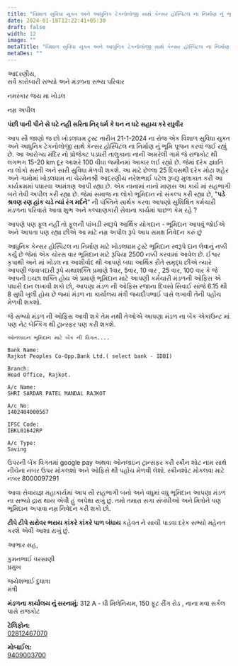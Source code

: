 ```yaml
---
title: "વિશાળ સુવિધા યુક્ત અને આધુનિક ટેકનોલોજી સાથે કેન્સર હોસ્પિટલ ના નિર્માણ નું ભૂમિ પૂજન"
date: 2024-01-18T12:22:41+05:30
draft: false
width: 12
image: ""
metaTitle: "વિશાળ સુવિધા યુક્ત અને આધુનિક ટેકનોલોજી સાથે કેન્સર હોસ્પિટલ ના નિર્માણ નું ભૂમિ પૂજન | Shree Sardar Patel Employees Group, Rajkot"
metaDes: ""
---
```


આદરણીય,    
સર્વે કારોબારી સભ્યો અને મંડળના સભ્ય પરિવાર

નમસ્કાર જય મા ખોડલ

નમ્ર અપીલ

**પંછી પાની પીને સે ઘટે નહી સરિતા નિર્ ધર્મ કે ધન ન ઘટે સહાય કરે રઘુવીર**

આપ સૌ જાણો જ છો ખોડલધામ ટ્રસ્ટ તારીખ 21-1-2024 ના રોજ એક વિશાળ સુવિધા યુક્ત અને આધુનિક ટેકનોલોજી સાથે કેન્સર હોસ્પિટલ ના નિર્માણ નું ભૂમિ પૂજન કરવાં જઈ રહ્યું છે. આ આરોગ્ય મંદિર નો પ્રોજેક્ટ પડધરી તાલુકાના નાની અમરેલી ગામે જે રાજકોટ થી લગભગ 15-20 km દૂર આશરે 100 વીઘા જમીનમાં આકાર લઈ રહ્યો છે. જેમાં દરેક જ્ઞાાતિ ના લોકો સસ્તી અને સારી સુવિધા મેળવી શકશે. આ માટે છેલ્લા 25 દિવસથી દરેક મોટા શહેર અને ગામોમાં ખોડલધામ ના ચેરમેનશ્રી આદરણીય નરેશભાઈ પટેલ રૂબરૂ મુલાકાત કરી આ કાર્યક્રમમાં પધારવા આમંત્રણ આપી રહ્યા છે. એક નાનામાં નાનો માણસ આ કાર્ય માં સહભાગી બને તેવી અપીલ કરી રહ્યા છે. જેમાં સમાજ ના લોકો ભૂમિદાન નો સંકલ્પ કરી રહ્યા છે, "**પડે શ્રવણ રણ હાંક ચડે ત્યાં રંગ મર્દને**" ની પંક્તિને સાર્થક કરવા આપણો સુશિક્ષિત કર્મચારી મંડળના પરિવારો આવા શુભ અને કલ્યાણકારી સેવાના કાર્યમાં પાછળ કેમ રહે ?

આપણે પણ ફૂલ નહીં તો ફૂલની પાંખડી સ્વરૂપે આર્થિક યોગદાન - ભૂમિદાન આપવું જોઈએ અને આપતા પણ રહ્યા છીએ આ માટે નમ્ર અપીલ રૂપે આપ સમક્ષ નિવેદન કરું છું

આધુનિક કેન્સર હોસ્પિટલ ના નિર્માણ માટે ખોડલધામ ટ્રસ્ટે ભૂમિદાન સ્વરૂપે દાન લેવાનું નક્કી કર્યું છે જેમાં એક ચોરસ વાર ભૂમિદાન માટે રૂપિયા 2500 નક્કી કરવામાં આવેલ છે. ઈશ્વર કૃપાથી અને માં ખોડલ ના આશીર્વાદ થી આપણે બધા આર્થિક રીતે સમૃદ્ધ છીએ ત્યારે આપણી જવાબદારી રૂપે યથાશક્તિ પ્રમાણે 1વાર, 5વાર, 10 વાર , 25 વાર, 100 વાર કે જે આપની ઇચ્છા શક્તિ હોય એ પ્રમાણે ભૂમિદાન માટે આપણી કર્મચારી મંડળની ઓફિસ એ પધારી દાન લખાવી શકો છો, આપણા મંડળ ની ઓફિસ રજાના દિવસો સિવાઈ સાંજે 6.15 થી 8 સુધી ખુલી હોય છે જ્યાં મંડળ ના કાર્યાલય મંત્રી જયદીપભાઈ પાસે લખાવી તેની પહોંચ મેળવી શકશો.

જે સભ્યો મંડળ ની ઓફિસ આવી શકે તેમ નથી તેઓએ આપણા મંડળ ના બેંક એકાઉન્ટ માં પણ નેટ બેન્કિંગ થી ટ્રાન્સ્ફર પણ કરી શકશે.

```
ઓનલાઇન ભૂમિદાન માટે બેંક ની વિગત.... 

Bank Name: 
Rajkot Peoples Co-Opp.Bank Ltd.( select bank - IDBI) 

Branch: 
Head Office, Rajkot.

A/c Name: 
SHRI SARDAR PATEL MANDAL RAJKOT

A/c No: 
1402404000567

IFSC Code: 
IBKL01642RP

A/c Type: 
Saving
```

ઉપરની બેંક વિગતમાં google pay અથવા ઓનલાઇન ટ્રાન્સફર કરી સ્ક્રીન શોટ નામ સાથે નીચેના નંબર ઉપર મોકલશો અને ઓફિસે થી પહોંચ મેળવી લેશો.
સ્ક્રીનશોટ મોકલવા માટે નંબર 8000097291

આવા સેવાયજ્ઞ મહાકાર્યમાં આપ સૌ સહભાગી બનો અને વધુમાં વધુ ભૂમિદાન આપણા મંડળ ના સભ્યો દ્રારા થાય એવી હું અપેક્ષા રાખું છું. તમો તમારા સગા સંબંધીઓ અને મિત્રોને પણ ભૂમિદાન અપાવા નમ્ર નિવેદન કરી શકો છો.

**ટીપે ટીપે સરોવર ભરાય કાંકરે કાંકરે પાળ બંધાય** કહેવત ને સાચી પાડવા દરેક સભ્યો મહેનત કરશે એવી આશા રાખું છું.

આભાર સહ,

કુમનભાઈ વરસાણી  
પ્રમુખ

જયેશભાઈ દુધાત્રા  
મંત્રી

**મંડળના કાર્યાલય નું સરનામું:**
312 A - ધી મિલેનિયમ, 150 ફૂટ રીંગ રોડ , નાના મવા સર્કલ પાસે રાજકોટ

**ટેલિફોન:**  
[02812467070](tel:02812467070)

**મોબાઈલ:**  
[9409003700](tel:9409003700)
